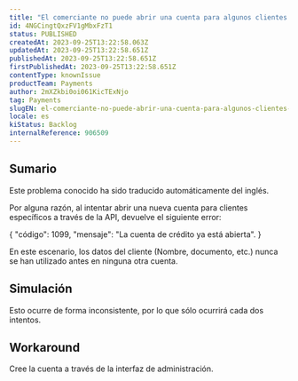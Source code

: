 ```yaml
---
title: "El comerciante no puede abrir una cuenta para algunos clientes en la API de crédito de clientes."
id: 4NGCingtQxzFV1gMbxFzT1
status: PUBLISHED
createdAt: 2023-09-25T13:22:58.063Z
updatedAt: 2023-09-25T13:22:58.651Z
publishedAt: 2023-09-25T13:22:58.651Z
firstPublishedAt: 2023-09-25T13:22:58.651Z
contentType: knownIssue
productTeam: Payments
author: 2mXZkbi0oi061KicTExNjo
tag: Payments
slugEN: el-comerciante-no-puede-abrir-una-cuenta-para-algunos-clientes-en-la-api-de-credito-de-clientes
locale: es
kiStatus: Backlog
internalReference: 906509
---
```


## Sumario

<div class="alert alert-info">
  <p>Este problema conocido ha sido traducido automáticamente del inglés.</p>
</div>


Por alguna razón, al intentar abrir una nueva cuenta para clientes específicos a través de la API, devuelve el siguiente error:

{
"código": 1099,
"mensaje": "La cuenta de crédito ya está abierta".
}


En este escenario, los datos del cliente (Nombre, documento, etc.) nunca se han utilizado antes en ninguna otra cuenta.


##

## Simulación


Esto ocurre de forma inconsistente, por lo que sólo ocurrirá cada dos intentos.



## Workaround


Cree la cuenta a través de la interfaz de administración.





